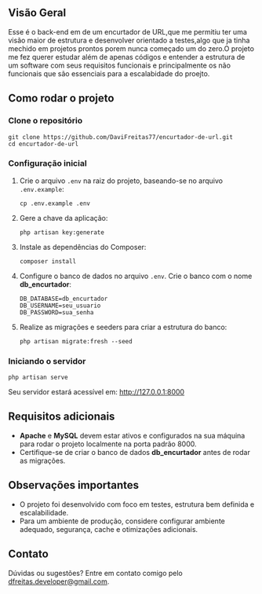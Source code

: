 
<h2>Visão Geral</h2>

<p> Esse é o back-end em de um encurtador de URL,que me permitiu ter uma visão maior de estrutura e desenvolver orientado a testes,algo que ja tinha mechido em projetos prontos porem nunca começado um do zero.O projeto me fez querer estudar além de apenas códigos e entender a estrutura de um software com seus requisitos funcionais e principalmente os não funcionais  que são essenciais para a escalabidade do proejto.</p>

<h2>Como rodar o projeto</h2>

<h3>Clone o repositório</h3>

<pre><code>git clone https://github.com/DaviFreitas77/encurtador-de-url.git
cd encurtador-de-url
</code></pre>

<h3>Configuração inicial</h3>

<ol>
  <li>Crie o arquivo <code>.env</code> na raiz do projeto, baseando-se no arquivo <code>.env.example</code>:
    <pre><code>cp .env.example .env</code></pre>
  </li>
  <li>Gere a chave da aplicação:
    <pre><code>php artisan key:generate</code></pre>
  </li>
  <li>Instale as dependências do Composer:
    <pre><code>composer install</code></pre>
  </li>
  <li>Configure o banco de dados no arquivo <code>.env</code>. Crie o banco com o nome <strong>db_encurtador</strong>:
    <pre><code>DB_DATABASE=db_encurtador
DB_USERNAME=seu_usuario
DB_PASSWORD=sua_senha</code></pre>
  </li>
  <li>Realize as migrações e seeders para criar a estrutura do banco:
    <pre><code>php artisan migrate:fresh --seed</code></pre>
  </li>
</ol>

<h3>Iniciando o servidor</h3>

<pre><code>php artisan serve</code></pre>

<p>Seu servidor estará acessível em: <a href="http://127.0.0.1:8000">http://127.0.0.1:8000</a></p>

<h2>Requisitos adicionais</h2>

<ul>
  <li><strong>Apache</strong> e <strong>MySQL</strong> devem estar ativos e configurados na sua máquina para rodar o projeto localmente na porta padrão 8000.</li>
  <li>Certifique-se de criar o banco de dados <strong>db_encurtador</strong> antes de rodar as migrações.</li>
</ul>

<h2>Observações importantes</h2>

<ul>
  <li>O projeto foi desenvolvido com foco em testes, estrutura bem definida e escalabilidade.</li>
  <li>Para um ambiente de produção, considere configurar ambiente adequado, segurança, cache e otimizações adicionais.</li>
</ul>

<h2>Contato</h2>

<p>Dúvidas ou sugestões? Entre em contato comigo pelo <a href="mailto:dfreitas.developer@gmail.com">dfreitas.developer@gmail.com</a>.</p>
